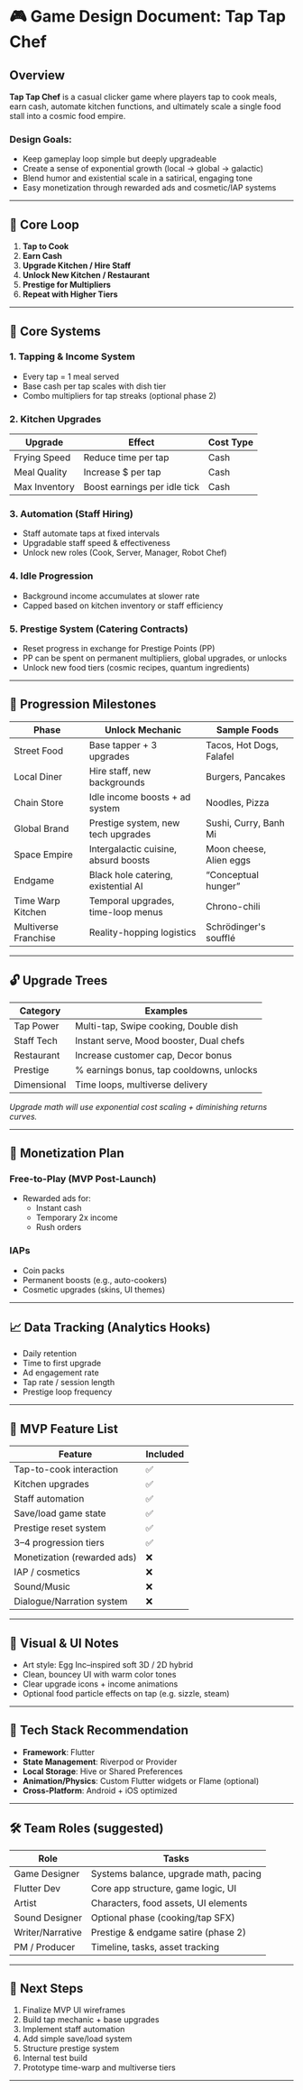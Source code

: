 # 🎮 Game Design Document: Tap Tap Chef

## Overview

**Tap Tap Chef** is a casual clicker game where players tap to cook meals, earn cash, automate kitchen functions, and ultimately scale a single food stall into a cosmic food empire.

### Design Goals:
- Keep gameplay loop simple but deeply upgradeable
- Create a sense of exponential growth (local → global → galactic)
- Blend humor and existential scale in a satirical, engaging tone
- Easy monetization through rewarded ads and cosmetic/IAP systems

---

## 🧠 Core Loop

1. **Tap to Cook**
2. **Earn Cash**
3. **Upgrade Kitchen / Hire Staff**
4. **Unlock New Kitchen / Restaurant**
5. **Prestige for Multipliers**
6. **Repeat with Higher Tiers**

---

## 🍔 Core Systems

### 1. **Tapping & Income System**
- Every tap = 1 meal served
- Base cash per tap scales with dish tier
- Combo multipliers for tap streaks (optional phase 2)

### 2. **Kitchen Upgrades**
| Upgrade        | Effect                        | Cost Type |
|----------------|-------------------------------|-----------|
| Frying Speed   | Reduce time per tap           | Cash      |
| Meal Quality   | Increase $ per tap            | Cash      |
| Max Inventory  | Boost earnings per idle tick  | Cash      |

### 3. **Automation (Staff Hiring)**
- Staff automate taps at fixed intervals
- Upgradable staff speed & effectiveness
- Unlock new roles (Cook, Server, Manager, Robot Chef)

### 4. **Idle Progression**
- Background income accumulates at slower rate
- Capped based on kitchen inventory or staff efficiency

### 5. **Prestige System (Catering Contracts)**
- Reset progress in exchange for Prestige Points (PP)
- PP can be spent on permanent multipliers, global upgrades, or unlocks
- Unlock new food tiers (cosmic recipes, quantum ingredients)

---

## 🚀 Progression Milestones

| Phase        | Unlock Mechanic                     | Sample Foods              |
|--------------|-------------------------------------|---------------------------|
| Street Food  | Base tapper + 3 upgrades            | Tacos, Hot Dogs, Falafel  |
| Local Diner  | Hire staff, new backgrounds         | Burgers, Pancakes         |
| Chain Store  | Idle income boosts + ad system      | Noodles, Pizza            |
| Global Brand | Prestige system, new tech upgrades  | Sushi, Curry, Banh Mi     |
| Space Empire | Intergalactic cuisine, absurd boosts| Moon cheese, Alien eggs   |
| Endgame      | Black hole catering, existential AI | “Conceptual hunger”       |
| Time Warp Kitchen | Temporal upgrades, time-loop menus | Chrono-chili |
| Multiverse Franchise | Reality-hopping logistics | Schrödinger's soufflé |

---

## 🔓 Upgrade Trees

| Category     | Examples                                  |
|--------------|-------------------------------------------|
| Tap Power    | Multi-tap, Swipe cooking, Double dish     |
| Staff Tech   | Instant serve, Mood booster, Dual chefs   |
| Restaurant   | Increase customer cap, Decor bonus        |
| Prestige     | % earnings bonus, tap cooldowns, unlocks  |
| Dimensional  | Time loops, multiverse delivery           |

*Upgrade math will use exponential cost scaling + diminishing returns curves.*

---

## 💸 Monetization Plan

### Free-to-Play (MVP Post-Launch)
- Rewarded ads for:
  - Instant cash
  - Temporary 2x income
  - Rush orders

### IAPs
- Coin packs
- Permanent boosts (e.g., auto-cookers)
- Cosmetic upgrades (skins, UI themes)

---

## 📈 Data Tracking (Analytics Hooks)

- Daily retention
- Time to first upgrade
- Ad engagement rate
- Tap rate / session length
- Prestige loop frequency

---

## 🧩 MVP Feature List

| Feature                         | Included |
|--------------------------------|----------|
| Tap-to-cook interaction        | ✅        |
| Kitchen upgrades               | ✅        |
| Staff automation               | ✅        |
| Save/load game state           | ✅        |
| Prestige reset system          | ✅        |
| 3–4 progression tiers          | ✅        |
| Monetization (rewarded ads)   | ❌        |
| IAP / cosmetics                | ❌        |
| Sound/Music                    | ❌        |
| Dialogue/Narration system     | ❌        |

---

## 🎨 Visual & UI Notes

- Art style: Egg Inc–inspired soft 3D / 2D hybrid
- Clean, bouncey UI with warm color tones
- Clear upgrade icons + income animations
- Optional food particle effects on tap (e.g. sizzle, steam)

---

## 🤖 Tech Stack Recommendation

- **Framework**: Flutter
- **State Management**: Riverpod or Provider
- **Local Storage**: Hive or Shared Preferences
- **Animation/Physics**: Custom Flutter widgets or Flame (optional)
- **Cross-Platform**: Android + iOS optimized

---

## 🛠 Team Roles (suggested)

| Role              | Tasks                                   |
|-------------------|------------------------------------------|
| Game Designer     | Systems balance, upgrade math, pacing    |
| Flutter Dev       | Core app structure, game logic, UI       |
| Artist            | Characters, food assets, UI elements     |
| Sound Designer    | Optional phase (cooking/tap SFX)         |
| Writer/Narrative  | Prestige & endgame satire (phase 2)      |
| PM / Producer     | Timeline, tasks, asset tracking          |

---

## 📍 Next Steps

1. Finalize MVP UI wireframes  
2. Build tap mechanic + base upgrades  
3. Implement staff automation  
4. Add simple save/load system  
5. Structure prestige system
6. Internal test build
7. Prototype time-warp and multiverse tiers

---

